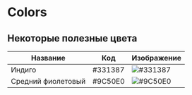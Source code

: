 # Colors

## Некоторые полезные цвета

| Название             | Код         |  Изображение |
|----------------------|-------------|-------------------------------------------------------------------|
|  Индиго              | #331387     | ![#331387](https://via.placeholder.com/35/331387/000000?text=+)             |
|  Средний фиолетовый  | #9C50E0     | ![#9C50E0](https://via.placeholder.com/35/9C50E0/000000?text=+)             |


